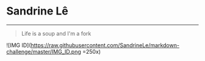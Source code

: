# Sandrine Lê
---
> Life is a soup and I'm a fork

![IMG ID](https://raw.githubusercontent.com/SandrineLe/markdown-challenge/master/IMG_ID.png =250x)
